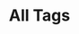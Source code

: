 ---
title: "All Tags"
layout: "terms"
description: "A list of all content tags."
showTableOfContents: false
cardview: true
---